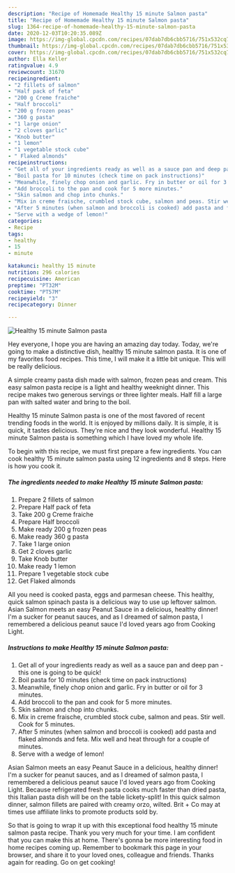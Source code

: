 ```yaml
---
description: "Recipe of Homemade Healthy 15 minute Salmon pasta"
title: "Recipe of Homemade Healthy 15 minute Salmon pasta"
slug: 1364-recipe-of-homemade-healthy-15-minute-salmon-pasta
date: 2020-12-03T10:20:35.089Z
image: https://img-global.cpcdn.com/recipes/07dab7db6cbb5716/751x532cq70/healthy-15-minute-salmon-pasta-recipe-main-photo.jpg
thumbnail: https://img-global.cpcdn.com/recipes/07dab7db6cbb5716/751x532cq70/healthy-15-minute-salmon-pasta-recipe-main-photo.jpg
cover: https://img-global.cpcdn.com/recipes/07dab7db6cbb5716/751x532cq70/healthy-15-minute-salmon-pasta-recipe-main-photo.jpg
author: Ella Keller
ratingvalue: 4.9
reviewcount: 31670
recipeingredient:
- "2 fillets of salmon"
- "Half pack of feta"
- "200 g Creme fraiche"
- "Half broccoli"
- "200 g frozen peas"
- "360 g pasta"
- "1 large onion"
- "2 cloves garlic"
- "Knob butter"
- "1 lemon"
- "1 vegetable stock cube"
- " Flaked almonds"
recipeinstructions:
- "Get all of your ingredients ready as well as a sauce pan and deep pan - this one is going to be quick!"
- "Boil pasta for 10 minutes (check time on pack instructions)"
- "Meanwhile, finely chop onion and garlic. Fry in butter or oil for 3 minutes."
- "Add broccoli to the pan and cook for 5 more minutes."
- "Skin salmon and chop into chunks."
- "Mix in creme fraische, crumbled stock cube, salmon and peas. Stir well. Cook for 5 minutes."
- "After 5 minutes (when salmon and broccoli is cooked) add pasta and flaked almonds and feta. Mix well and heat through for a couple of minutes."
- "Serve with a wedge of lemon!"
categories:
- Recipe
tags:
- healthy
- 15
- minute

katakunci: healthy 15 minute 
nutrition: 296 calories
recipecuisine: American
preptime: "PT32M"
cooktime: "PT57M"
recipeyield: "3"
recipecategory: Dinner

---
```



![Healthy 15 minute Salmon pasta](https://img-global.cpcdn.com/recipes/07dab7db6cbb5716/751x532cq70/healthy-15-minute-salmon-pasta-recipe-main-photo.jpg)

Hey everyone, I hope you are having an amazing day today. Today, we're going to make a distinctive dish, healthy 15 minute salmon pasta. It is one of my favorites food recipes. This time, I will make it a little bit unique. This will be really delicious.

A simple creamy pasta dish made with salmon, frozen peas and cream. This easy salmon pasta recipe is a light and healthy weeknight dinner. This recipe makes two generous servings or three lighter meals. Half fill a large pan with salted water and bring to the boil.

Healthy 15 minute Salmon pasta is one of the most favored of recent trending foods in the world. It is enjoyed by millions daily. It is simple, it is quick, it tastes delicious. They're nice and they look wonderful. Healthy 15 minute Salmon pasta is something which I have loved my whole life.


To begin with this recipe, we must first prepare a few ingredients. You can cook healthy 15 minute salmon pasta using 12 ingredients and 8 steps. Here is how you cook it.

<!--inarticleads1-->

##### The ingredients needed to make Healthy 15 minute Salmon pasta:

1. Prepare 2 fillets of salmon
1. Prepare Half pack of feta
1. Take 200 g Creme fraiche
1. Prepare Half broccoli
1. Make ready 200 g frozen peas
1. Make ready 360 g pasta
1. Take 1 large onion
1. Get 2 cloves garlic
1. Take Knob butter
1. Make ready 1 lemon
1. Prepare 1 vegetable stock cube
1. Get  Flaked almonds


All you need is cooked pasta, eggs and parmesan cheese. This healthy, quick salmon spinach pasta is a delicious way to use up leftover salmon. Asian Salmon meets an easy Peanut Sauce in a delicious, healthy dinner! I&#39;m a sucker for peanut sauces, and as I dreamed of salmon pasta, I remembered a delicious peanut sauce I&#39;d loved years ago from Cooking Light. 

<!--inarticleads2-->

##### Instructions to make Healthy 15 minute Salmon pasta:

1. Get all of your ingredients ready as well as a sauce pan and deep pan - this one is going to be quick!
1. Boil pasta for 10 minutes (check time on pack instructions)
1. Meanwhile, finely chop onion and garlic. Fry in butter or oil for 3 minutes.
1. Add broccoli to the pan and cook for 5 more minutes.
1. Skin salmon and chop into chunks.
1. Mix in creme fraische, crumbled stock cube, salmon and peas. Stir well. Cook for 5 minutes.
1. After 5 minutes (when salmon and broccoli is cooked) add pasta and flaked almonds and feta. Mix well and heat through for a couple of minutes.
1. Serve with a wedge of lemon!


Asian Salmon meets an easy Peanut Sauce in a delicious, healthy dinner! I&#39;m a sucker for peanut sauces, and as I dreamed of salmon pasta, I remembered a delicious peanut sauce I&#39;d loved years ago from Cooking Light. Because refrigerated fresh pasta cooks much faster than dried pasta, this Italian pasta dish will be on the table lickety-split! In this quick salmon dinner, salmon fillets are paired with creamy orzo, wilted. Brit + Co may at times use affiliate links to promote products sold by. 

So that is going to wrap it up with this exceptional food healthy 15 minute salmon pasta recipe. Thank you very much for your time. I am confident that you can make this at home. There's gonna be more interesting food in home recipes coming up. Remember to bookmark this page in your browser, and share it to your loved ones, colleague and friends. Thanks again for reading. Go on get cooking!

